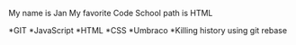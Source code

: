 My name is Jan
My favorite Code School path is HTML

*GIT
*JavaScript
*HTML
*CSS
*Umbraco
*Killing history using git rebase